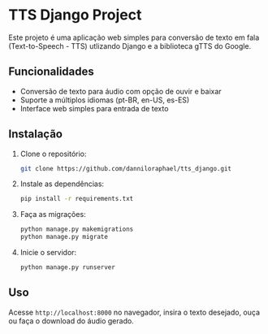 # TTS Django Project

Este projeto é uma aplicação web simples para conversão de texto em fala (Text-to-Speech - TTS)
utlizando Django e a biblioteca gTTS do Google.

## Funcionalidades

- Conversão de texto para áudio com opção de ouvir e baixar 
- Suporte a múltiplos idiomas (pt-BR, en-US, es-ES)
- Interface web simples para entrada de texto

## Instalação

1. Clone o repositório:
    ```bash
    git clone https://github.com/danniloraphael/tts_django.git
    ```
2. Instale as dependências:
    ```bash
    pip install -r requirements.txt
    ```
3. Faça as migrações:
    ```bash
    python manage.py makemigrations
    python manage.py migrate
    ```
4. Inicie o servidor:
    ```bash
    python manage.py runserver
    ```

## Uso

Acesse `http://localhost:8000` no navegador, insira o texto desejado, ouça ou faça o download do áudio gerado.